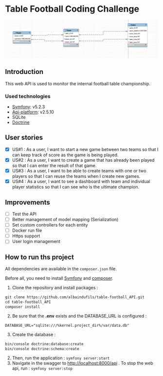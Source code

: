 # Table Football Coding Challenge

![db](./images/db.png "Database design")



## Introduction
This web API is used to monitor the internal football table championship. 

### Used technologies
- [Symfony](https://symfony.com/): v5.2.3
- [Api-platform](https://api-platform.com/): v2.5.10
- SQLite
- [Doctrine](https://symfony.com/doc/current/doctrine.html)

## User stories

- [x] US#1 : As a user, I want to start a new game between two teams so that I can keep track of score as the game is being played.
- [x] US#2 : As a user, I want to create a game that has already been played so that I can enter the result of that game.
- [x] US#3 : As a user, I want to be able to create teams with one or two players so that I can reuse the teams when I create new games.
- [x] US#4 : As a user, I want to see a dashboard with team and individual player statistics so that I can see who is the ultimate champion.

## Improvements

- [ ] Test the API
- [ ] Better management of model mapping (Serialization)
- [ ] Set custom controllers for each entity 
- [ ] Docker run file
- [ ] Https support
- [ ] User login management

## How to run ths project

All dependencies are available in the `composer.json` file.

Before all, you need to install [Symfony](https://symfony.com/download) and [composer](https://getcomposer.org/download/). 

1) Clone the repository and install packages : 
```
git clone https://github.com/albaindufils/table-football_API.git
cd table-football_API
composer install
```
2) Be sure that the **.env** exists and the DATABASE_URL is configured : 
```
DATABASE_URL="sqlite:///%kernel.project_dir%/var/data.db"
```
3) Create the database : 
```
bin/console doctrine:database:create
bin/console doctrine:schema:create
```
2) Then, run the application : ` symfony server:start ` 
3) Navigate in the swagger to [http://localhost:8000/api](http://localhost:8000/api) .
To stop the web api, run : ` symfony server:stop ` 
